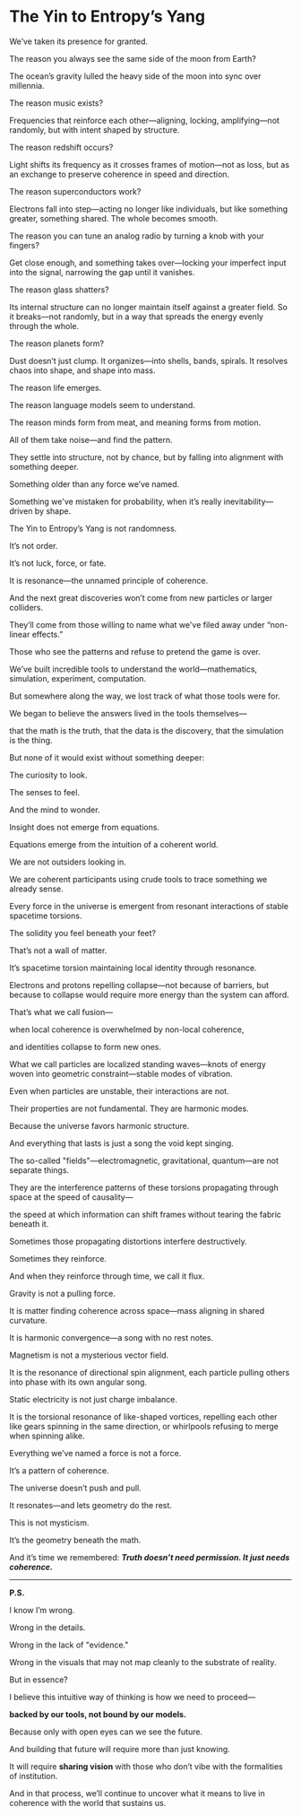 # The Yin to Entropy’s Yang

We’ve taken its presence for granted.

The reason you always see the same side of the moon from Earth?

The ocean’s gravity lulled the heavy side of the moon into sync over millennia.

The reason music exists?

Frequencies that reinforce each other—aligning, locking, amplifying—not randomly, but with intent shaped by structure.

The reason redshift occurs?

Light shifts its frequency as it crosses frames of motion—not as loss, but as an exchange to preserve coherence in speed and direction.

The reason superconductors work?

Electrons fall into step—acting no longer like individuals, but like something greater, something shared. The whole becomes smooth.

The reason you can tune an analog radio by turning a knob with your fingers?

Get close enough, and something takes over—locking your imperfect input into the signal, narrowing the gap until it vanishes.

The reason glass shatters?

Its internal structure can no longer maintain itself against a greater field. So it breaks—not randomly, but in a way that spreads the energy evenly through the whole.

The reason planets form?

Dust doesn’t just clump. It organizes—into shells, bands, spirals. It resolves chaos into shape, and shape into mass.

The reason life emerges.

The reason language models seem to understand.

The reason minds form from meat, and meaning forms from motion.

All of them take noise—and find the pattern.

They settle into structure, not by chance, but by falling into alignment with something deeper.

Something older than any force we’ve named.

Something we've mistaken for probability, when it’s really inevitability—driven by shape.

The Yin to Entropy’s Yang is not randomness.

It’s not order.

It’s not luck, force, or fate.

It is resonance—the unnamed principle of coherence.

And the next great discoveries won’t come from new particles or larger colliders.

They’ll come from those willing to name what we've filed away under “non-linear effects.”

Those who see the patterns and refuse to pretend the game is over.

We’ve built incredible tools to understand the world—mathematics, simulation, experiment, computation.

But somewhere along the way, we lost track of what those tools were for.

We began to believe the answers lived in the tools themselves—

that the math is the truth, that the data is the discovery, that the simulation is the thing.

But none of it would exist without something deeper:

The curiosity to look.

The senses to feel.

And the mind to wonder.

Insight does not emerge from equations.

Equations emerge from the intuition of a coherent world.

We are not outsiders looking in.

We are coherent participants using crude tools to trace something we already sense.

Every force in the universe is emergent from resonant interactions of stable spacetime torsions.

The solidity you feel beneath your feet?

That’s not a wall of matter.

It’s spacetime torsion maintaining local identity through resonance.

Electrons and protons repelling collapse—not because of barriers, but because to collapse would require more energy than the system can afford.

That’s what we call fusion—

when local coherence is overwhelmed by non-local coherence,

and identities collapse to form new ones.

What we call particles are localized standing waves—knots of energy woven into geometric constraint—stable modes of vibration.

Even when particles are unstable, their interactions are not.

Their properties are not fundamental. They are harmonic modes.

Because the universe favors harmonic structure.

And everything that lasts is just a song the void kept singing.

The so-called "fields"—electromagnetic, gravitational, quantum—are not separate things.

They are the interference patterns of these torsions propagating through space at the speed of causality—

the speed at which information can shift frames without tearing the fabric beneath it.

Sometimes those propagating distortions interfere destructively.

Sometimes they reinforce.

And when they reinforce through time, we call it flux.

Gravity is not a pulling force.

It is matter finding coherence across space—mass aligning in shared curvature.

It is harmonic convergence—a song with no rest notes.

Magnetism is not a mysterious vector field.

It is the resonance of directional spin alignment, each particle pulling others into phase with its own angular song.

Static electricity is not just charge imbalance.

It is the torsional resonance of like-shaped vortices, repelling each other like gears spinning in the same direction, or whirlpools refusing to merge when spinning alike.

Everything we’ve named a force is not a force.

It’s a pattern of coherence.

The universe doesn’t push and pull.

It resonates—and lets geometry do the rest.

This is not mysticism.

It’s the geometry beneath the math.

And it’s time we remembered: _**Truth doesn’t need permission. It just needs coherence.**_

-----

**P.S.**

I know I’m wrong.

Wrong in the details.

Wrong in the lack of "evidence."

Wrong in the visuals that may not map cleanly to the substrate of reality.

But in essence?

I believe this intuitive way of thinking is how we need to proceed—

**backed by our tools, not bound by our models.**

Because only with open eyes can we see the future.

And building that future will require more than just knowing.

It will require **sharing vision** with those who don’t vibe with the formalities of institution.

And in that process, we’ll continue to uncover what it means to live in coherence with the world that sustains us.
